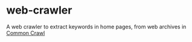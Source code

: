# web-crawler
A web crawler to extract keywords in home pages, from web archives in [Common Crawl](http://commoncrawl.org/the-data/get-started/)


